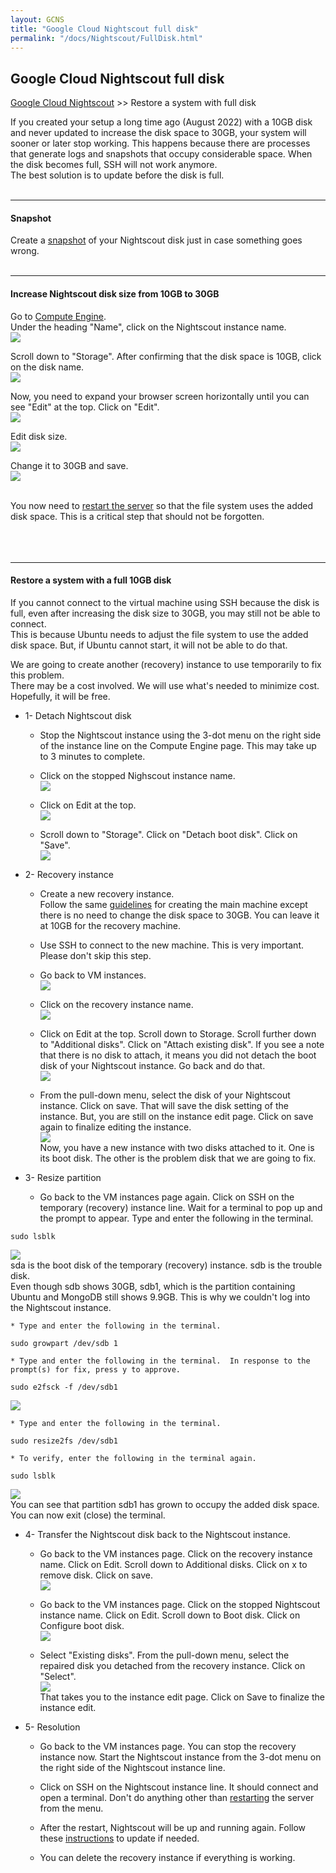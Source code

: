 ```yaml
---
layout: GCNS
title: "Google Cloud Nightscout full disk"
permalink: "/docs/Nightscout/FullDisk.html"
---
```


## Google Cloud Nightscout full disk
[Google Cloud Nightscout](./GoogleCloud.md) >> Restore a system with full disk  
  
If you created your setup a long time ago (August 2022) with a 10GB disk and never updated to increase the disk space to 30GB, your system will sooner or later stop working.  This happens because there are processes that generate logs and snapshots that occupy considerable space.  When the disk becomes full, SSH will not work anymore.  
The best solution is to update before the disk is full.  
<br/>  
  
---  
  
#### **Snapshot**
Create a [snapshot](./Snapshots.md) of your Nightscout disk just in case something goes wrong.  
<br/>  
  
---    
  
#### **Increase Nightscout disk size from 10GB to 30GB**  
Go to [Compute Engine](./ComputeEngine.md).  
Under the heading "Name", click on the Nightscout instance name.  
![](./images/InstanceName.png)  
  
Scroll down to "Storage".  After confirming that the disk space is 10GB, click on the disk name.  
![](./images/EditInstanceDisk.png)  
  
Now, you need to expand your browser screen horizontally until you can see "Edit" at the top.  Click on "Edit".  
![](./images/EditDisk.png)  
  
Edit disk size.  
![](./images/Disk10G.png)  
  
Change it to 30GB and save.  
![](./images/UpdateDiskSize.png)  
<br/>  
  
You now need to [restart the server](./Restart.md) so that the file system uses the added disk space.  This is a critical step that should not be forgotten.  
<br/>  
<br/>  
  
---  
  
#### **Restore a system with a full 10GB  disk**
If you cannot connect to the virtual machine using SSH because the disk is full, even after increasing the disk size to 30GB, you may still not be able to connect.  
This is because Ubuntu needs to adjust the file system to use the added disk space.  But, if Ubuntu cannot start, it will not be able to do that.  
  
We are going to create another (recovery) instance to use temporarily to fix this problem.  
There may be a cost involved.  We will use what's needed to minimize cost.  Hopefully, it will be free.  
  
* 1- Detach Nightscout disk 
    * Stop the Nightscout instance using the 3-dot menu on the right side of the instance line on the Compute Engine page.  This may take up to 3 minutes to complete.  

    * Click on the stopped Nighscout instance name.  
![](./images/StoppedInstanceSelect.png)  

    * Click on Edit at the top.  
![](./images/EditInstance.png)  

    * Scroll down to "Storage".  Click on "Detach boot disk".  Click on "Save".  
![](./images/DetachBootDisk.png)  

* 2- Recovery instance  
    * Create a new recovery instance.  
Follow the same [guidelines](./VirtualMachine.md) for creating the main machine except there is no need to change the disk space to 30GB.  You can leave it at 10GB for the recovery machine.  

    * Use SSH to connect to the new machine.  This is very important.  Please don't skip this step.  

    * Go back to VM instances.  
![](./images/VM_Instances.png)  

    * Click on the recovery instance name.  
![](./images/EditRecoveryInstance.png)  

    * Click on Edit at the top.  Scroll down to Storage.  Scroll further down to "Additional disks".  Click on "Attach existing disk".  If you see a note that there is no disk to attach, it means you did not detach the boot disk of your Nightscout instance.  Go back and do that.  
![](./images/AttachExistingDisk.png)  

    * From the pull-down menu, select the disk of your Nightscout instance.  Click on save.  That will save the disk setting of the instance.  But, you are still on the instance edit page.  Click on save again to finalize editing the instance.  
![](./images/SelectExistingDisk.png)  
Now, you have a new instance with two disks attached to it.  One is its boot disk.  The other is the problem disk that we are going to fix.  

* 3- Resize partition  
    * Go back to the VM instances page again.  Click on SSH on the temporary (recovery) instance line.  Wait for a terminal to pop up and the prompt to appear.  Type and enter the following in the terminal.  
```  
sudo lsblk  
```  
![](./images/lsblk1.png)  
sda is the boot disk of the temporary (recovery) instance.  sdb is the trouble disk.  
Even though sdb shows 30GB, sdb1, which is the partition containing Ubuntu and MongoDB still shows 9.9GB.  This is why we couldn't log into the Nightscout instance.  

    * Type and enter the following in the terminal.  
```  
sudo growpart /dev/sdb 1  
```  

    * Type and enter the following in the terminal.  In response to the prompt(s) for fix, press y to approve.  
```  
sudo e2fsck -f /dev/sdb1  
```  
![](./images/e2fsk_Fix.png)  

    * Type and enter the following in the terminal.  
```  
sudo resize2fs /dev/sdb1  
```  

    * To verify, enter the following in the terminal again.  
```  
sudo lsblk  
```  
![](./images/lsblk2.png)  
You can see that partition sdb1 has grown to occupy the added disk space.  You can now exit (close) the terminal.  

* 4- Transfer the Nightscout disk back to the Nightscout instance.
    * Go back to the VM instances page.  Click on the recovery instance name.  Click on Edit.  Scroll down to Additional disks.  Click on x to remove disk.  Click on save.  
![](./images/DetachAdditionalDisk.png)  

    * Go back to the VM instances page.  Click on the stopped Nightscout instance name.  Click on Edit.  Scroll down to Boot disk.  Click on Configure boot disk.  
![](./images/ConfigBootDisk.png)  

    * Select "Existing disks".  From the pull-down menu, select the repaired disk you detached from the recovery instance.  Click on "Select".  
![](./images/SelectBootDisk.png)  
That takes you to the instance edit page.  Click on Save to finalize the instance edit.  

* 5- Resolution  
    * Go back to the VM instances page.  You can stop the recovery instance now.  Start the Nightscout instance from the 3-dot menu on the right side of the Nightscout instance line.  

    * Click on SSH on the Nightscout instance line.  It should connect and open a terminal.  Don't do anything other than [restarting](./Restart.md) the server from the menu.  

    * After the restart, Nightscout will be up and running again.  Follow these [instructions](./NS_SyncExecutables.md) to update if needed.  

    * You can delete the recovery instance if everything is working.  
  
